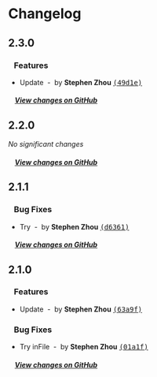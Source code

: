 # Changelog

## 2.3.0

### &nbsp;&nbsp;&nbsp;Features

- Update &nbsp;-&nbsp; by **Stephen Zhou** [<samp>(49d1e)</samp>](https://github.com/hyoban-repro/release-it-pnpm-test/commit/49d1eaa)

##### &nbsp;&nbsp;&nbsp;&nbsp;[View changes on GitHub](https://github.com/hyoban-repro/release-it-pnpm-test/compare/2.2.0...main)

## 2.2.0

*No significant changes*

##### &nbsp;&nbsp;&nbsp;&nbsp;[View changes on GitHub](https://github.com/hyoban-repro/release-it-pnpm-test/compare/2.1.1...main)

## 2.1.1

### &nbsp;&nbsp;&nbsp;Bug Fixes

- Try &nbsp;-&nbsp; by **Stephen Zhou** [<samp>(d6361)</samp>](https://github.com/hyoban-repro/release-it-pnpm-test/commit/d636141)

##### &nbsp;&nbsp;&nbsp;&nbsp;[View changes on GitHub](https://github.com/hyoban-repro/release-it-pnpm-test/compare/2.1.0...main)

## 2.1.0

### &nbsp;&nbsp;&nbsp;Features

- Update &nbsp;-&nbsp; by **Stephen Zhou** [<samp>(63a9f)</samp>](https://github.com/hyoban-repro/release-it-pnpm-test/commit/63a9fc3)

### &nbsp;&nbsp;&nbsp;Bug Fixes

- Try inFile &nbsp;-&nbsp; by **Stephen Zhou** [<samp>(01a1f)</samp>](https://github.com/hyoban-repro/release-it-pnpm-test/commit/01a1f04)

##### &nbsp;&nbsp;&nbsp;&nbsp;[View changes on GitHub](https://github.com/hyoban-repro/release-it-pnpm-test/compare/2.0.0...main)
